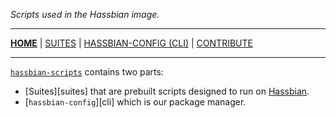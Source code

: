 _Scripts used in the Hassbian image._

***

[**HOME**](/) | [SUITES](/suites) | [HASSBIAN-CONFIG (CLI)](/cli) | [CONTRIBUTE](/contribute)

***

[`hassbian-scripts`](https://github.com/home-assistant/hassbian-scripts) contains two parts:

- [Suites][suites] that are prebuilt scripts designed to run on [Hassbian](https://github.com/home-assistant/pi-gen).
- [`hassbian-config`][cli] which is our package manager.
